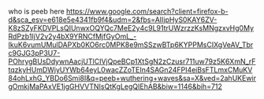 who is peeb
here 
https://www.google.com/search?client=firefox-b-d&sca_esv=e618e5e4341fb9f4&udm=2&fbs=AIIjpHyS0KAY6ZV-K8zSZyFKDVPLsQIUnwxOQYQc7MeE2y4c9L91trUWzrzzKsMNgzxvHg0MyRdPzb1IjV2v2y4bX9YRNCfMjfGyOmL_-IkuK6vumUMulDAPXb0KO6rc0MPK8e9mSSzwBTp6KYPPMsCIXgVeAV_Tbrc9GJG3pP3U7-POhrygBUsDdywnAacjUTlCIVjQpeBCp1XtSgN2zCzusr711uw79z5K6XmN_rFtqzkyHUmDWjyUYWb64eyL0wacZZoTEIn4SAGn24FPI4eiBsFTLmxCMuKV84ohLxhG_YBDo6Smi8I&q=peeb+wuthering+waves&sa=X&ved=2ahUKEwirgOmkjMaPAxVE1jgGHVVTNIsQtKgLegQIEhAB&biw=1146&bih=712
